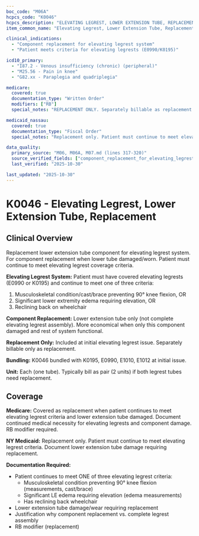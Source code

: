 ```yaml
---
boc_code: "M06A"
hcpcs_code: "K0046"
hcpcs_description: "ELEVATING LEGREST, LOWER EXTENSION TUBE, REPLACEMENT ONLY, EACH"
item_common_name: "Elevating Legrest, Lower Extension Tube, Replacement"

clinical_indications:
  - "Component replacement for elevating legrest system"
  - "Patient meets criteria for elevating legrests (E0990/K0195)"

icd10_primary:
  - "I87.2 - Venous insufficiency (chronic) (peripheral)"
  - "M25.56 - Pain in knee"
  - "G82.xx - Paraplegia and quadriplegia"

medicare:
  covered: true
  documentation_type: "Written Order"
  modifiers: ["RB"]
  special_notes: "REPLACEMENT ONLY. Separately billable as replacement only. Elevating legrest criteria must be met. Document patient still meets elevating legrest criteria. Component damage/wear. Bundled with K0195, E0990, E1010, E1012."

medicaid_nassau:
  covered: true
  documentation_type: "Fiscal Order"
  special_notes: "Replacement only. Patient must continue to meet elevating legrest criteria."

data_quality:
  primary_source: "M06, M06A, M07.md (lines 317-320)"
  source_verified_fields: ["component_replacement_for_elevating_legrest_system", "elevating_legrest_criteria_must_be_met", "document_patient_still_meets_criteria", "bundled_with_k0195_e0990_e1010_e1012"]
  last_verified: "2025-10-30"

last_updated: "2025-10-30"
---
```


# K0046 - Elevating Legrest, Lower Extension Tube, Replacement

## Clinical Overview

Replacement lower extension tube component for elevating legrest system. For component replacement when lower tube damaged/worn. Patient must continue to meet elevating legrest coverage criteria.

**Elevating Legrest System:** Patient must have covered elevating legrests (E0990 or K0195) and continue to meet one of three criteria:
1. Musculoskeletal condition/cast/brace preventing 90° knee flexion, OR
2. Significant lower extremity edema requiring elevation, OR
3. Reclining back on wheelchair

**Component Replacement:** Lower extension tube only (not complete elevating legrest assembly). More economical when only this component damaged and rest of system functional.

**Replacement Only:** Included at initial elevating legrest issue. Separately billable only as replacement.

**Bundling:** K0046 bundled with K0195, E0990, E1010, E1012 at initial issue.

**Unit:** Each (one tube). Typically bill as pair (2 units) if both legrest tubes need replacement.

## Coverage

**Medicare:** Covered as replacement when patient continues to meet elevating legrest criteria and lower extension tube damaged. Document continued medical necessity for elevating legrests and component damage. RB modifier required.

**NY Medicaid:** Replacement only. Patient must continue to meet elevating legrest criteria. Document lower extension tube damage requiring replacement.

**Documentation Required:**
- Patient continues to meet ONE of three elevating legrest criteria:
  - Musculoskeletal condition preventing 90° knee flexion (measurements, cast/brace)
  - Significant LE edema requiring elevation (edema measurements)
  - Has reclining back wheelchair
- Lower extension tube damage/wear requiring replacement
- Justification why component replacement vs. complete legrest assembly
- RB modifier (replacement)
